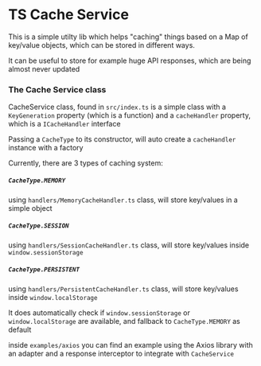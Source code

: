 # TS Cache Service

This is a simple utilty lib which helps "caching" things based on a Map of key/value objects,
which can be stored in different ways.

It can be useful to store for example huge API responses, which are being almost never updated

### The Cache Service class

CacheService class, found in `src/index.ts` is a simple class with a `KeyGeneration` property (which is a function)
and a `cacheHandler` property, which is a `ICacheHandler` interface

Passing a `CacheType` to its constructor, will auto create a `cacheHandler` instance with a factory

Currently, there are 3 types of caching system:

##### `CacheType.MEMORY`

using `handlers/MemoryCacheHandler.ts` class, will store key/values in a simple object

##### `CacheType.SESSION`

using `handlers/SessionCacheHandler.ts` class, will store key/values inside `window.sessionStorage`

##### `CacheType.PERSISTENT`

using `handlers/PersistentCacheHandler.ts` class, will store key/values inside `window.localStorage`

It does automatically check if `window.sessionStorage` or `window.localStorage` are available,
and fallback to `CacheType.MEMORY` as default

inside `examples/axios` you can find an example using the Axios library with an adapter and a response interceptor to integrate with `CacheService`
